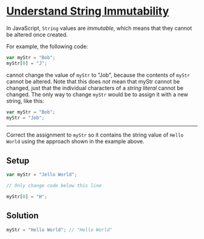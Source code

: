 # [Understand String Immutability](https://learn.freecodecamp.org/javascript-algorithms-and-data-structures/basic-javascript/understand-string-immutability)

In JavaScript, `String` values are _immutable_, which means that they cannot be altered once created.

For example, the following code:

```js
var myStr = "Bob";
myStr[0] = "J";
```

cannot change the value of `myStr` to "Job", because the contents of `myStr` cannot be altered. Note that this does _not_ mean that myStr cannot be changed, just that the individual characters of a _string literal_ cannot be changed. The only way to change `myStr` would be to assign it with a new string, like this:

```js
var myStr = "Bob";
myStr = "Job";
```

---

Correct the assignment to `myStr` so it contains the string value of `Hello World` using the approach shown in the example above.

## Setup

```js
var myStr = "Jello World";

// Only change code below this line

myStr[0] = "H";
```

## Solution

```js
myStr = "Hello World"; // "Hello World"
```